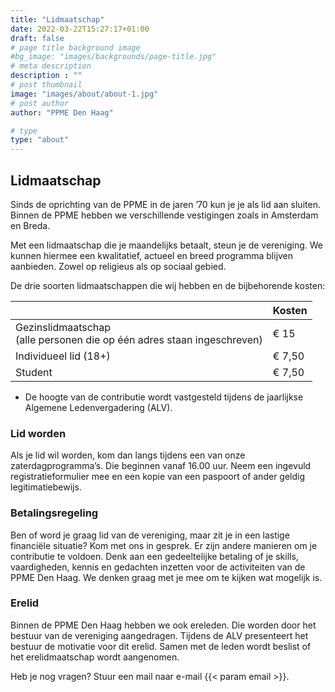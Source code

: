 ```yaml
---
title: "Lidmaatschap"
date: 2022-03-22T15:27:17+01:00
draft: false
# page title background image
#bg_image: "images/backgrounds/page-title.jpg"
# meta description
description : ""
# post thumbnail
image: "images/about/about-1.jpg"
# post author
author: "PPME Den Haag"

# type
type: "about"
---
```


## Lidmaatschap
Sinds de oprichting van de PPME in de jaren ’70 kun je je als lid aan sluiten. Binnen de PPME hebben we verschillende vestigingen zoals in Amsterdam en Breda. 

Met een lidmaatschap die je maandelijks betaalt, steun je de vereniging. We kunnen hiermee een kwalitatief, actueel en breed programma blijven aanbieden. Zowel op religieus als op sociaal gebied. 

De drie soorten lidmaatschappen die wij hebben en de bijbehorende kosten:



|  | Kosten |
|------|-----|
| Gezinslidmaatschap<br/>(alle personen die op één adres staan ingeschreven)  | € 15 |
| Individueel lid (18+) | € 7,50 |
| Student | € 7,50 |

* De hoogte van de contributie wordt vastgesteld tijdens de jaarlijkse Algemene Ledenvergadering (ALV).  

### Lid worden
Als je lid wil worden, kom dan langs tijdens een van onze zaterdagprogramma’s. Die beginnen vanaf 16.00 uur. Neem een ingevuld registratieformulier mee en een kopie van een paspoort of ander geldig legitimatiebewijs. 

### Betalingsregeling
Ben of word je graag lid van de vereniging, maar zit je in een lastige financiële situatie? Kom met ons in gesprek. Er zijn andere manieren om  je contributie te voldoen. Denk aan een gedeeltelijke betaling of je skills, vaardigheden, kennis en gedachten inzetten voor de activiteiten van de PPME Den Haag. We denken graag met je mee om te kijken wat mogelijk is.  

### Erelid
Binnen de PPME Den Haag hebben we ook ereleden. Die worden door het bestuur van de vereniging aangedragen. Tijdens de ALV presenteert het bestuur de motivatie voor dit erelid. Samen met de leden wordt beslist of het erelidmaatschap wordt aangenomen.

Heb je nog vragen? 
Stuur een mail naar e-mail {{< param email >}}.
